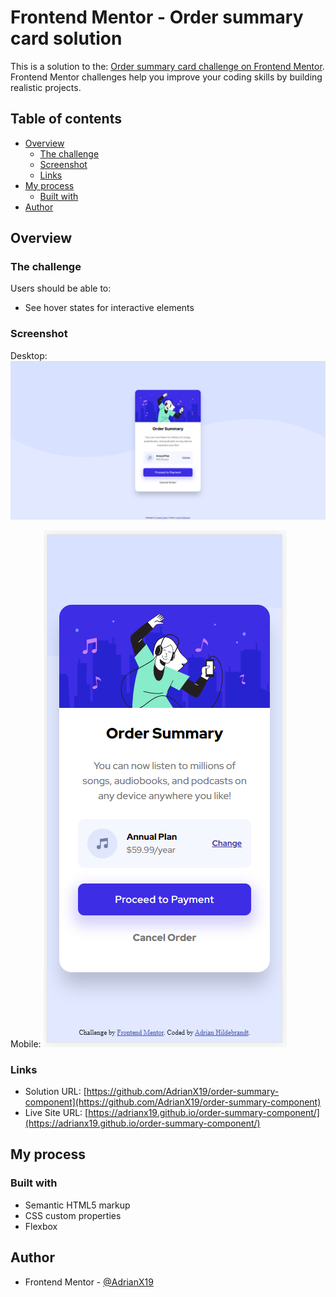 # Frontend Mentor - Order summary card solution

This is a solution to the: [Order summary card challenge on Frontend Mentor](https://www.frontendmentor.io/challenges/order-summary-component-QlPmajDUj). Frontend Mentor challenges help you improve your coding skills by building realistic projects. 

## Table of contents

- [Overview](#overview)
  - [The challenge](#the-challenge)
  - [Screenshot](#screenshot)
  - [Links](#links)
- [My process](#my-process)
  - [Built with](#built-with)
- [Author](#author)

## Overview

### The challenge

Users should be able to:

- See hover states for interactive elements

### Screenshot
Desktop:
![Final result on desktop](./final-result/desktop-final.PNG)

Mobile:
![Final result on mobile](./final-result/mobile-final.PNG)

### Links

- Solution URL: [https://github.com/AdrianX19/order-summary-component](https://github.com/AdrianX19/order-summary-component)
- Live Site URL: [https://adrianx19.github.io/order-summary-component/](https://adrianx19.github.io/order-summary-component/)

## My process

### Built with

- Semantic HTML5 markup
- CSS custom properties
- Flexbox

## Author

- Frontend Mentor - [@AdrianX19](https://www.frontendmentor.io/profile/AdrianX19)